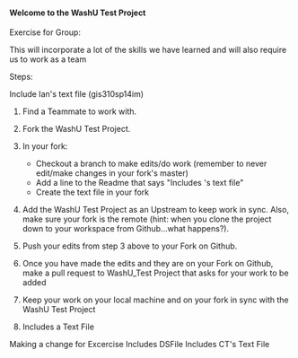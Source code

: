 #### Welcome to the WashU Test Project

Exercise for Group: 

This will incorporate a lot of the skills we have learned and will also require us to work as a team

Steps: 

Include Ian's text file (gis310sp14im)

1. Find a Teammate to work with. 

2. Fork the WashU Test Project. 

3. In your fork:
      - Checkout a branch to make edits/do work (remember to never edit/make changes in your fork's master)
      - Add a line to the Readme that says "Includes <insertnamehere>'s text file"
      - Create the text file in your fork

4. Add the WashU Test Project as an Upstream to keep work in sync. Also, make sure your fork is the remote (hint: when you clone the project down to your workspace from Github...what happens?).

5. Push your edits from step 3 above to your Fork on Github. 

5. Once you have made the edits and they are on your Fork on Github, make a pull request to WashU_Test Project that asks for your work to be added

6. Keep your work on your local machine and on your fork in sync with the WashU Test Project 

7. Includes a Text File

Making a change for Excercise
Includes  DSFile
Includes CT's Text File
